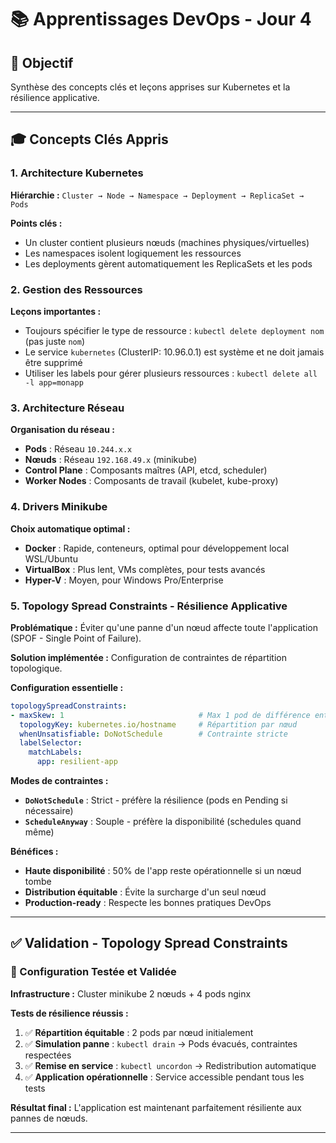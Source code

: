 # 📚 Apprentissages DevOps - Jour 4

## 🎯 Objectif
Synthèse des concepts clés et leçons apprises sur Kubernetes et la résilience applicative.

---

## 🎓 Concepts Clés Appris

### 1. Architecture Kubernetes
**Hiérarchie :** `Cluster → Node → Namespace → Deployment → ReplicaSet → Pods`

**Points clés :**
- Un cluster contient plusieurs nœuds (machines physiques/virtuelles)
- Les namespaces isolent logiquement les ressources
- Les deployments gèrent automatiquement les ReplicaSets et les pods

### 2. Gestion des Ressources
**Leçons importantes :**
- Toujours spécifier le type de ressource : `kubectl delete deployment nom` (pas juste `nom`)
- Le service `kubernetes` (ClusterIP: 10.96.0.1) est système et ne doit jamais être supprimé
- Utiliser les labels pour gérer plusieurs ressources : `kubectl delete all -l app=monapp`

### 3. Architecture Réseau
**Organisation du réseau :**
- **Pods** : Réseau `10.244.x.x`
- **Nœuds** : Réseau `192.168.49.x` (minikube)
- **Control Plane** : Composants maîtres (API, etcd, scheduler)
- **Worker Nodes** : Composants de travail (kubelet, kube-proxy)

### 4. Drivers Minikube
**Choix automatique optimal :**
- **Docker** : Rapide, conteneurs, optimal pour développement local WSL/Ubuntu
- **VirtualBox** : Plus lent, VMs complètes, pour tests avancés
- **Hyper-V** : Moyen, pour Windows Pro/Enterprise

### 5. Topology Spread Constraints - Résilience Applicative

**Problématique :** Éviter qu'une panne d'un nœud affecte toute l'application (SPOF - Single Point of Failure).

**Solution implémentée :** Configuration de contraintes de répartition topologique.

**Configuration essentielle :**
```yaml
topologySpreadConstraints:
- maxSkew: 1                              # Max 1 pod de différence entre nœuds
  topologyKey: kubernetes.io/hostname     # Répartition par nœud
  whenUnsatisfiable: DoNotSchedule        # Contrainte stricte
  labelSelector:
    matchLabels:
      app: resilient-app
```

**Modes de contraintes :**
- **`DoNotSchedule`** : Strict - préfère la résilience (pods en Pending si nécessaire)
- **`ScheduleAnyway`** : Souple - préfère la disponibilité (schedules quand même)

**Bénéfices :**
- **Haute disponibilité** : 50% de l'app reste opérationnelle si un nœud tombe
- **Distribution équitable** : Évite la surcharge d'un seul nœud
- **Production-ready** : Respecte les bonnes pratiques DevOps

---

## ✅ Validation - Topology Spread Constraints

### 🎯 Configuration Testée et Validée

**Infrastructure :** Cluster minikube 2 nœuds + 4 pods nginx

**Tests de résilience réussis :**
1. ✅ **Répartition équitable** : 2 pods par nœud initialement
2. ✅ **Simulation panne** : `kubectl drain` → Pods évacués, contraintes respectées
3. ✅ **Remise en service** : `kubectl uncordon` → Redistribution automatique
4. ✅ **Application opérationnelle** : Service accessible pendant tous les tests

**Résultat final :** L'application est maintenant parfaitement résiliente aux pannes de nœuds.

---
